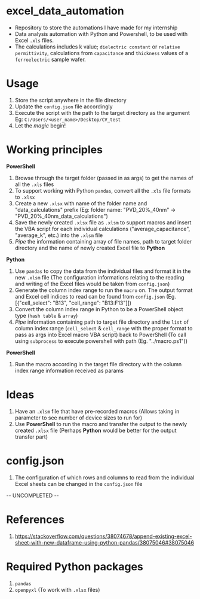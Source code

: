 # excel_data_automation
- Repository to store the automations I have made for my internship
- Data analysis automation with Python and Powershell, to be used with Excel `.xls` files.
- The calculations includes k value; `dielectric constant` or `relative permittivity`, calculations from `capacitance` and `thickness` values of a `ferroelectric` sample wafer.

# Usage
1. Store the script anywhere in the file directory
2. Update the `config.json` file accordingly
3. Execute the script with the path to the target directory as the argument Eg: `C:/Users/<user_name>/Desktop/CV_test`
4. Let the *magic* begin!

# Working principles

**PowerShell**
1. Browse through the target folder (passed in as args) to get the names of all the `.xls` files  
2. To support working with Python `pandas`, convert all the `.xls` file formats to `.xlsx`
3. Create a new `.xlsx` with name of the folder name and "data_calculations" prefix (Eg: folder name: "PVD_20%_40nm" -> "PVD_20%_40nm_data_calculations")
4. Save the newly created `.xlsx` file as `.xlsm` to support macros and insert the VBA script for each individual calculations ("average_capacitance", "average_k", etc.) into the `.xlsm` file
5. *Pipe* the information containing array of file names, path to target folder directory and the name of newly created Excel file to **Python**

**Python**
1. Use `pandas` to copy the data from the individual files and format it in the new `.xlsm` file (The configuration informations relating to the reading and writing of the Excel files would be taken from `config.json`)
2. Generate the column index range to run the `macro` on. The output format and Excel cell indices to read can be found from `config.json` (Eg.[{"cell_select": "B13", "cell_range": "B13:F13"]])
3. Convert the column index range in Python to be a PowerShell object type (`hash table` & `array`)
4. *Pipe* information containing path to target file directory and the `list` of column index range (`cell_select` & `cell_range` with the proper format to pass as args into Excel macro VBA script) back to PowerShell (To call using `subprocess` to execute powershell  with path (Eg. "../macro.ps1"))

**PowerShell**
1. Run the macro according in the target file directory with the column index range information received as params

# Ideas
1. Have an `.xlsm` file that have pre-recorded macros (Allows taking in parameter to see number of device sizes to run for)
2. Use **PowerShell** to run the macro and transfer the output to the newly created `.xlsx` file (Perhaps **Python** would be better for the output transfer part) 

# config.json
1. The configuration of which rows and columns to read from the individual Excel sheets can be changed in the `config.json` file

-- UNCOMPLETED --

# References
1. https://stackoverflow.com/questions/38074678/append-existing-excel-sheet-with-new-dataframe-using-python-pandas/38075046#38075046

# Required Python packages
1. `pandas`
2. `openpyxl` (To work with `.xlsx` files)

